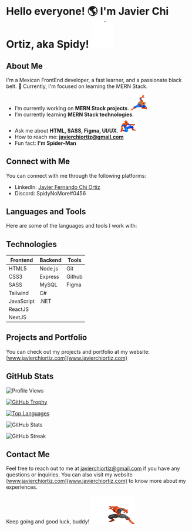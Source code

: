 # Hello everyone! :earth_americas: I'm Javier Chi Ortiz, aka Spidy! <img src="https://github.com/SpidySamurai/SpidySamurai/blob/master/Assets/saludo-spidy.gif" width="60px">

## About Me

I'm a Mexican FrontEnd developer, a fast learner, and a passionate black belt. 🥋 Currently, I'm focused on learning the MERN Stack. 

- I’m currently working on **MERN Stack projects**. <img src="https://github.com/SpidySamurai/SpidySamurai/blob/master/Assets/work-spidy.gif" width="50px">
- I’m currently learning **MERN Stack technologies**. 
- Ask me about **HTML, SASS, Figma, UI/UX**. <img src="https://github.com/SpidySamurai/SpidySamurai/blob/master/Assets/help-spidy.gif" width="50px">
- How to reach me: **javierchiortiz@gmail.com**
- Fun fact: **I'm Spider-Man**

## Connect with Me

You can connect with me through the following platforms:

- LinkedIn: [Javier Fernando Chi Ortiz](https://linkedin.com/in/javier-fernando-chi-ortiz)
- Discord: SpidyNoMore#0456

## Languages and Tools

Here are some of the languages and tools I work with:

## Technologies

| Frontend    | Backend  | Tools   |
| ----------- | -------- | ------- |
| HTML5       | Node.js  | Git     |
| CSS3        | Express  | Github  |
| SASS        | MySQL    | Figma   |
| Tailwind    | C#       |         |
| JavaScript  | .NET     |         |
| ReactJS     |          |         |
| NextJS      |          |         |


## Projects and Portfolio

You can check out my projects and portfolio at my website: [www.javierchiortiz.com](www.javierchiortiz.com)

## GitHub Stats

![Profile Views](https://komarev.com/ghpvc/?username=spidysamurai&label=Profile%20views&color=0e75b6&style=flat)

[![GitHub Trophy](https://github-profile-trophy.vercel.app/?username=spidysamurai)](https://github.com/ryo-ma/github-profile-trophy)

[![Top Languages](https://github-readme-stats.vercel.app/api/top-langs/?username=spidysamurai&layout=compact)](https://github.com/spidysamurai)

![GitHub Stats](https://github-readme-stats.vercel.app/api?username=spidysamurai&show_icons=true&locale=en)

![GitHub Streak](https://github-readme-streak-stats.herokuapp.com/?user=spidysamurai)

## Contact Me

Feel free to reach out to me at javierchiortiz@gmail.com if you have any questions or inquiries. You can also visit my website [www.javierchiortiz.com](www.javierchiortiz.com) to know more about my experiences.

Keep going and good luck, buddy! <img src="https://github.com/SpidySamurai/SpidySamurai/blob/master/Assets/good-spidy.gif" width="120px">
